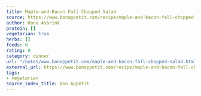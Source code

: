 ```yaml
---
title: Maple-and-Bacon Fall Chopped Salad
source: https://www.bonappetit.com/recipe/maple-and-bacon-fall-chopped-salad
author: Hana Asbrink
protein: []
vegetarian: true
herbs: []
feeds: 0
rating: 0
category: dinner
url: "/notes/www.bonappetit.com/maple-and-bacon-fall-chopped-salad.html"
external_url: https://www.bonappetit.com/recipe/maple-and-bacon-fall-chopped-salad
tags:
- vegetarian
source_index_title: Bon Appétit
---
```



